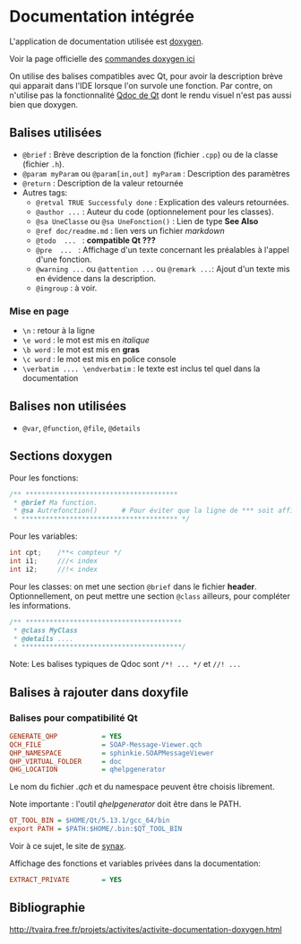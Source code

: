# Documentation intégrée

L'application de documentation utilisée est [doxygen](https://www.doxygen.nl).

Voir la page officielle des [commandes doxygen ici](https://www.doxygen.nl/manual/index.html)

On utilise des balises compatibles avec Qt, pour avoir la description brève qui apparait dans l'IDE lorsque l'on survole une fonction.
Par contre, on n'utilise pas la fonctionnalité [Qdoc de Qt](https://doc.qt.io/qt-5/qdoc-guide-writing.html) dont le rendu visuel n'est pas aussi bien que doxygen.

## Balises utilisées

* `@brief` : Brève description de la fonction (fichier `.cpp`) ou de la classe (fichier `.h`).
* `@param myParam`  ou `@param[in,out] myParam` : Description des paramètres
* `@return` : Description de la valeur retournée
* Autres tags:
  * `@retval TRUE Successfuly done` : Explication des valeurs retournées.
  * `@author ...` : Auteur du code (optionnelement pour les classes).
  * `@sa UneClasse` ou `@sa UneFonction()` : Lien de type **See Also**
  * `@ref doc/readme.md` : lien vers un fichier *markdown*
  * `@todo  ... ` : **compatible Qt ???**
  * `@pre  ... ` : Affichage d'un texte concernant les préalables à l'appel d'une fonction.
  * `@warning ...` ou `@attention ...` ou `@remark ...`: Ajout d'un texte mis en évidence dans la description.
  * `@ingroup` : à voir. 


### Mise en page

* `\n` : retour à la ligne
* `\e word` : le mot est mis en *italique*
* `\b word` : le mot est mis en **gras**
* `\c word` : le mot est mis en police console
* `\verbatim .... \endverbatim` : le texte est inclus tel quel dans la documentation 


## Balises non utilisées

* `@var`, `@function`, `@file`, `@details`


## Sections doxygen

Pour les fonctions:
```c++
/** **************************************
 * @brief Ma function.
 * @sa Autrefonction()      # Pour éviter que la ligne de *** soit affichée par Qt.
 * *************************************** */ 
```

Pour les variables:
```c++
int cpt;    /**< compteur */
int i1;     ///< index
int i2;     //!< index
```

Pour les classes: on met une section `@brief` dans le fichier **header**. Optionnellement, on peut mettre une section `@class` ailleurs, pour compléter les informations.
```c++
/** ***************************************
 * @class MyClass
 * @details ....
 * ****************************************/ 
```

Note: Les balises typiques de Qdoc sont `/*! ... */`  et `//! ...`


## Balises à rajouter dans doxyfile

### Balises pour compatibilité Qt

```ini
GENERATE_QHP           = YES
QCH_FILE               = SOAP-Message-Viewer.qch
QHP_NAMESPACE          = sphinkie.SOAPMessageViewer
QHP_VIRTUAL_FOLDER     = doc
QHG_LOCATION           = qhelpgenerator
```

Le nom du fichier *.qch* et du namespace peuvent être choisis librement. 

Note importante : l'outil *qhelpgenerator* doit être dans le PATH.

```ini
QT_TOOL_BIN = $HOME/Qt/5.13.1/gcc_64/bin
export PATH = $PATH:$HOME/.bin:$QT_TOOL_BIN
```
Voir à ce sujet, le site de [synax](https://www.sinax.be/blog/software-development/display-doxygen-generated-docs-in-qt-creator.html).

Affichage des fonctions et variables privées dans la documentation:

```ini
EXTRACT_PRIVATE        = YES
```



## Bibliographie

http://tvaira.free.fr/projets/activites/activite-documentation-doxygen.html



